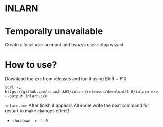 # INLARN

# Temporally unavailable

Create a local user account and bypass user setup wizard

# How to use?
Download the exe from releases and run it using Shift + F10



`curl -L https://github.com/isaachhk02/inlarn/releases/download/1.0/inlarn.exe --output inlarn.exe`

`inlarn.exe`
After finish if appears All done! write the next command for restart to make changes effect!

- `shutdown -r -t 0`
